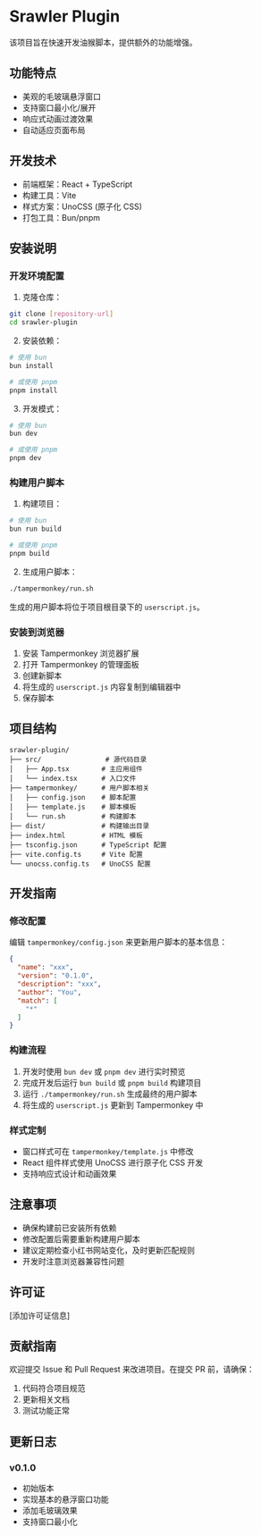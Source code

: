 # Srawler Plugin

该项目旨在快速开发油猴脚本，提供额外的功能增强。

## 功能特点

- 美观的毛玻璃悬浮窗口
- 支持窗口最小化/展开
- 响应式动画过渡效果
- 自动适应页面布局

## 开发技术

- 前端框架：React + TypeScript
- 构建工具：Vite
- 样式方案：UnoCSS (原子化 CSS)
- 打包工具：Bun/pnpm

## 安装说明

### 开发环境配置

1. 克隆仓库：
```bash
git clone [repository-url]
cd srawler-plugin
```

2. 安装依赖：
```bash
# 使用 bun
bun install

# 或使用 pnpm
pnpm install
```

3. 开发模式：
```bash
# 使用 bun
bun dev

# 或使用 pnpm
pnpm dev
```

### 构建用户脚本

1. 构建项目：
```bash
# 使用 bun
bun run build

# 或使用 pnpm
pnpm build
```

2. 生成用户脚本：
```bash
./tampermonkey/run.sh
```
生成的用户脚本将位于项目根目录下的 `userscript.js`。

### 安装到浏览器

1. 安装 Tampermonkey 浏览器扩展
2. 打开 Tampermonkey 的管理面板
3. 创建新脚本
4. 将生成的 `userscript.js` 内容复制到编辑器中
5. 保存脚本

## 项目结构

```
srawler-plugin/
├── src/                # 源代码目录
│   ├── App.tsx        # 主应用组件
│   └── index.tsx      # 入口文件
├── tampermonkey/      # 用户脚本相关
│   ├── config.json    # 脚本配置
│   ├── template.js    # 脚本模板
│   └── run.sh         # 构建脚本
├── dist/              # 构建输出目录
├── index.html         # HTML 模板
├── tsconfig.json      # TypeScript 配置
├── vite.config.ts     # Vite 配置
└── unocss.config.ts   # UnoCSS 配置
```

## 开发指南

### 修改配置

编辑 `tampermonkey/config.json` 来更新用户脚本的基本信息：

```json
{
  "name": "xxx",
  "version": "0.1.0",
  "description": "xxx",
  "author": "You",
  "match": [
    "*"
  ]
}
```

### 构建流程

1. 开发时使用 `bun dev` 或 `pnpm dev` 进行实时预览
2. 完成开发后运行 `bun build` 或 `pnpm build` 构建项目
3. 运行 `./tampermonkey/run.sh` 生成最终的用户脚本
4. 将生成的 `userscript.js` 更新到 Tampermonkey 中

### 样式定制

- 窗口样式可在 `tampermonkey/template.js` 中修改
- React 组件样式使用 UnoCSS 进行原子化 CSS 开发
- 支持响应式设计和动画效果

## 注意事项

- 确保构建前已安装所有依赖
- 修改配置后需要重新构建用户脚本
- 建议定期检查小红书网站变化，及时更新匹配规则
- 开发时注意浏览器兼容性问题

## 许可证

[添加许可证信息]

## 贡献指南

欢迎提交 Issue 和 Pull Request 来改进项目。在提交 PR 前，请确保：

1. 代码符合项目规范
2. 更新相关文档
3. 测试功能正常

## 更新日志

### v0.1.0
- 初始版本
- 实现基本的悬浮窗口功能
- 添加毛玻璃效果
- 支持窗口最小化
